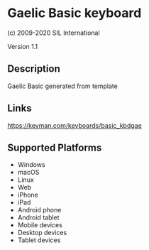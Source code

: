 Gaelic Basic keyboard
==============

(c) 2009-2020 SIL International

Version 1.1

Description
-----------

Gaelic Basic generated from template

Links
-----
https://keyman.com/keyboards/basic_kbdgae

Supported Platforms
-------------------
 * Windows
 * macOS
 * Linux
 * Web
 * iPhone
 * iPad
 * Android phone
 * Android tablet
 * Mobile devices
 * Desktop devices
 * Tablet devices

